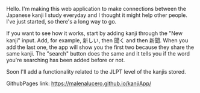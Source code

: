 Hello. I'm making this web application to make connections between the Japanese kanji I study everyday and I thought it might help other people. I've just started, so there's a long way to go.

If you want to see how it works, start by adding kanji through the "New kanji" input. Add, for example, 新しい, then 聞く and then 新聞. When you add the last one, the app will show you the first two because they share the same kanji. The "search" button does the same and it tells you if the word you're searching has been added before or not.

Soon I'll add a functionality related to the JLPT level of the kanjis stored.

GithubPages link: https://malenalucero.github.io/kanjiApp/
